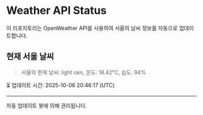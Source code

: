 
# Weather API Status

이 리포지토리는 OpenWeather API를 사용하여 서울의 날씨 정보를 자동으로 업데이트합니다.

## 현재 서울 날씨
> 서울의 현재 날씨: light rain, 온도: 18.42°C, 습도: 94%

⏳ 업데이트 시간: 2025-10-06 20:46:17 (UTC)

---
자동 업데이트 봇에 의해 관리됩니다.

